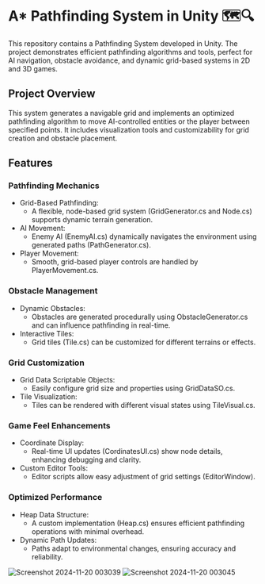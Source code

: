 # A* Pathfinding System in Unity 🗺️🔍
This repository contains a Pathfinding System developed in Unity. The project demonstrates efficient pathfinding algorithms and tools, perfect for AI navigation, obstacle avoidance, and dynamic grid-based systems in 2D and 3D games.

## Project Overview
This system generates a navigable grid and implements an optimized pathfinding algorithm to move AI-controlled entities or the player between specified points. It includes visualization tools and customizability for grid creation and obstacle placement.

## Features
### Pathfinding Mechanics
- Grid-Based Pathfinding:
  - A flexible, node-based grid system (GridGenerator.cs and Node.cs) supports dynamic terrain generation.
- AI Movement:
  - Enemy AI (EnemyAI.cs) dynamically navigates the environment using generated paths (PathGenerator.cs).
- Player Movement:
  - Smooth, grid-based player controls are handled by PlayerMovement.cs.

### Obstacle Management
- Dynamic Obstacles:
  - Obstacles are generated procedurally using ObstacleGenerator.cs and can influence pathfinding in real-time.
- Interactive Tiles:
  - Grid tiles (Tile.cs) can be customized for different terrains or effects.

### Grid Customization
- Grid Data Scriptable Objects:
  - Easily configure grid size and properties using GridDataSO.cs.
- Tile Visualization:
  - Tiles can be rendered with different visual states using TileVisual.cs.

### Game Feel Enhancements
- Coordinate Display:
  - Real-time UI updates (CordinatesUI.cs) show node details, enhancing debugging and clarity.
- Custom Editor Tools:
  - Editor scripts allow easy adjustment of grid settings (EditorWindow).

### Optimized Performance
- Heap Data Structure:
  - A custom implementation (Heap.cs) ensures efficient pathfinding operations with minimal overhead.
- Dynamic Path Updates:
  - Paths adapt to environmental changes, ensuring accuracy and reliability.

![Screenshot 2024-11-20 003039](https://github.com/user-attachments/assets/1daed2ec-5405-4307-a0ac-d84759286264)
![Screenshot 2024-11-20 003045](https://github.com/user-attachments/assets/04af53cc-b595-429d-ae03-2e4246b6231d)
